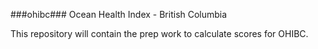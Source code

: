 ###ohibc###
Ocean Health Index - British Columbia

This repository will contain the prep work to calculate scores for OHIBC.
